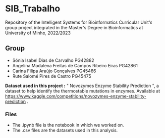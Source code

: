 # SIB_Trabalho
Repository of the Intelligent Systems for Bioinformatics Curricular Unit's group project integrated in the Master's Degree in Bioinformatics at University of Minho, 2022/2023
## Group
* Sónia Isabel Dias de Carvalho PG42882
* Angelina Madalena Freitas de Campos Ribeiro Eiras PG42861
* Carina Filipa Araújo Gonçalves PG45466
* Rute Salomé Pires de Castro PG45475

**Dataset used in this project :**
" Novozymes Enzyme Stability Prediction ", a dataset to help identify the thermostable mutations in enzymes. Available at https://www.kaggle.com/competitions/novozymes-enzyme-stability-prediction .

### Files
- The .ipynb file is the notebook in which we worked on.
- The .csv files are the datasets used in this analysis.

